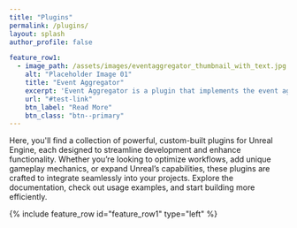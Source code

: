 ```yaml
---
title: "Plugins"
permalink: /plugins/
layout: splash
author_profile: false

feature_row1:
  - image_path: /assets/images/eventaggregator_thumbnail_with_text.jpg
    alt: "Placeholder Image 01"
    title: "Event Aggregator"
    excerpt: 'Event Aggregator is a plugin that implements the event aggregator pattern in Unreal Engine. It provides a flexible and efficient mechanism for inter-object communication by decoupling event senders and receivers. With Event Aggregator, you can easily manage and respond to events without direct dependencies between different components, promoting a modular and maintainable codebase.'
    url: "#test-link"
    btn_label: "Read More"
    btn_class: "btn--primary"
---
```


Here, you'll find a collection of powerful, custom-built plugins for Unreal Engine, each designed to streamline development and enhance functionality. Whether you’re looking to optimize workflows, add unique gameplay mechanics, or expand Unreal’s capabilities, these plugins are crafted to integrate seamlessly into your projects. Explore the documentation, check out usage examples, and start building more efficiently.

{% include feature_row id="feature_row1" type="left" %}
